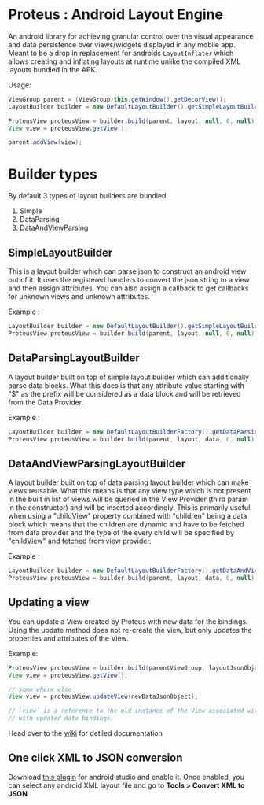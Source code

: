 Proteus : Android Layout Engine
=====================

An android library for achieving granular control over the visual appearance and data persistence over views/widgets displayed in any mobile app. Meant to be a drop in replacement for androids `LayoutInflater` which allows creating and inflating layouts at runtime unlike the compiled XML layouts bundled in the APK.

Usage:

```java
ViewGroup parent = (ViewGroup)this.getWindow().getDecorView();
LayoutBuilder builder = new DefaultLayoutBuilder().getSimpleLayoutBuilder(this, null);

ProteusView proteusView = builder.build(parent, layout, null, 0, null);
View view = proteusView.getView();

parent.addView(view);
```

Builder types
=============
By default 3 types of layout builders are bundled.

 1. Simple
 2. DataParsing
 3. DataAndViewParsing

SimpleLayoutBuilder
-------------------
This is a layout builder which can parse json to construct an android view out of it. It uses the registered handlers to convert the json string to a view and then assign attributes. You can also assign a callback to get callbacks for unknown views and unknown attributes.

Example :

```java
LayoutBuilder builder = new DefaultLayoutBuilder().getSimpleLayoutBuilder(this, null);
ProteusView proteusView = builder.build(parent, layout, null, 0, null);
```

DataParsingLayoutBuilder
------------------------
A layout builder built on top of simple layout builder which can additionally parse data blocks. What this does is that any attribute value starting with "$" as the prefix will be considered as a data block and will be retrieved from the Data Provider.

Example :

```java
LayoutBuilder builder = new DefaultLayoutBuilderFactory().getDataParsingLayoutBuilder(this, null);
ProteusView proteusView = builder.build(parent, layout, data, 0, null);
```

DataAndViewParsingLayoutBuilder
------------------------
A layout builder built on top of data parsing layout builder which can make views reusable. What this means is that any view type which is not present in the built in list of views will be queried in the View Provider (third param in the constructor) and will be inserted accordingly. This is primarily useful when using a "childView" property combined with "children" being a data block which means that the children are dynamic and have to be fetched from data provider and the type of the every child will be specified by "childView" and fetched from view provider.

Example :

```java
LayoutBuilder builder = new DefaultLayoutBuilderFactory().getDataAndViewParsingLayoutBuilder(this, views, null);
ProteusView proteusView = builder.build(parent, layout, data, 0, null);
```

Updating a view
----------------

You can update a View created by Proteus with new data for the bindings. Using the update method does not re-create the view, but only updates the properties and attributes of the View.

Example:

```java
ProteusView proteusView = builder.build(parentViewGroup, layoutJsonObject, null);
View view = proteusView.getView();

// some where else
View view = proteusView.updateView(newDataJsonObject);

// `view` is a reference to the old instance of the View associated with this ProteusView
// with updated data bindings.

```

Head over to the [wiki](https://github.com/Flipkart/android-layout-engine/wiki) for detiled documentation 

One click XML to JSON conversion
--------------------------------
Download [this plugin](https://github.com/Flipkart/android-studio-layoutengine-plugin/blob/master/Plugin/Plugin.jar) for android studio and enable it. Once enabled, you can select any android XML layout file and go to **Tools > Convert XML to JSON**
